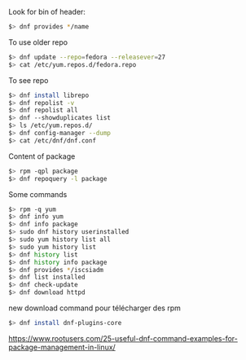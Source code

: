 Look for bin of header:
``` bash
$> dnf provides */name
```

To use older repo
``` bash
$> dnf update --repo=fedora --releasever=27
$> cat /etc/yum.repos.d/fedora.repo
```

To see repo
``` bash
$> dnf install librepo
$> dnf repolist -v
$> dnf repolist all
$> dnf --showduplicates list
$> ls /etc/yum.repos.d/
$> dnf config-manager --dump
$> cat /etc/dnf/dnf.conf
```

Content of package
``` bash
$> rpm -qpl package
$> dnf repoquery -l package
```

Some commands
``` bash
$> rpm -q yum
$> dnf info yum
$> dnf info package
$> sudo dnf history userinstalled
$> sudo yum history list all
$> sudo yum history list
$> dnf history list
$> dnf history info package
$> dnf provides */iscsiadm
$> dnf list installed
$> dnf check-update
$> dnf download httpd
```

new download command pour télécharger des rpm
``` bash
$> dnf install dnf-plugins-core
```
https://www.rootusers.com/25-useful-dnf-command-examples-for-package-management-in-linux/
